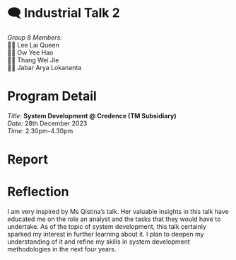 # :left_speech_bubble: Industrial Talk 2 
*Group 8 Members:*  
:woman_student: Lee Lai Queen <br>
:man_student:  Ow Yee Hao <br>
:man_student: Thang Wei Jie <br>
:man_student: Jabar Arya Lokananta <br>

# Program Detail
*Title:* **System Development @ Credence (TM Subsidiary)** <br>
*Date:* 28th December 2023 <br>
*Time:* 2.30pm-4.30pm <br>

# Report



# Reflection
I am very inspired by Ms Qistina’s talk. Her valuable insights in this talk have educated me on the role an analyst and the tasks that they would have to undertake. As of the topic of system development, this talk certainly sparked my interest in further learning about it. I plan to deepen my understanding of it and refine my skills in system development methodologies in the next four years.
